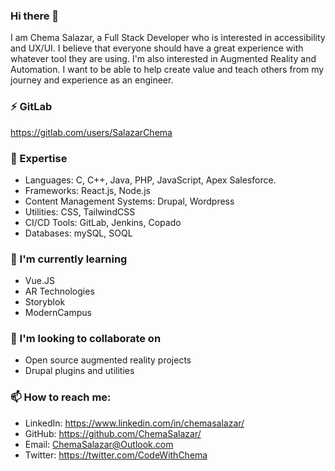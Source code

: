 ### Hi there 👋

I am Chema Salazar, a Full Stack Developer who is interested in accessibility and UX/UI. I believe that everyone should have a great experience with whatever tool they are using. I'm also interested in Augmented Reality and Automation. I want to be able to help create value and teach others from my journey and experience as an engineer. 

### ⚡ GitLab
https://gitlab.com/users/SalazarChema

### 🔭 Expertise

- Languages: C, C++, Java, PHP, JavaScript, Apex Salesforce.
- Frameworks: React.js, Node.js
- Content Management Systems: Drupal, Wordpress
- Utilities: CSS, TailwindCSS
- CI/CD Tools: GitLab, Jenkins, Copado
- Databases: mySQL, SOQL

### 🌱 I'm currently learning

- Vue.JS
- AR Technologies
- Storyblok 
- ModernCampus


### 👯 I'm looking to collaborate on

- Open source augmented reality projects
- Drupal plugins and utilities

### 📫 How to reach me:

- LinkedIn: https://www.linkedin.com/in/chemasalazar/
- GitHub: https://github.com/ChemaSalazar/ 
- Email: ChemaSalazar@Outlook.com 
- Twitter: https://twitter.com/CodeWithChema

<!--
**ChemaSalazar/ChemaSalazar** is a ✨ _special_ ✨ repository because its `README.md` (this file) appears on your GitHub profile.

Here are some ideas to get you started:

- 🔭 I’m currently working on ...
- 🌱 I’m currently learning ...
- 👯 I’m looking to collaborate on ...
- 🤔 I’m looking for help with ...
- 💬 Ask me about ...
- 📫 How to reach me: ...
- 😄 Pronouns: ...
- ⚡ Fun fact: ...
-->
